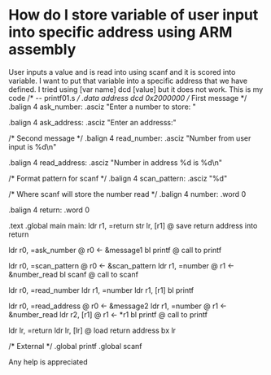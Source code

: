 
# How do I store variable of user input into specific address using ARM assembly

User inputs a value and is read into using scanf and it is scored into variable. I want to put that variable into a specific address that we have defined.
I tried using [var name] dcd [value] but it does not work.
This is my code
/* -- printf01.s */
.data
address dcd 0x2000000
/* First message */
.balign 4
ask_number: .asciz "Enter a number to store: "

.balign 4
ask_address: .asciz "Enter an addresss:"

/* Second message */
.balign 4
read_number: .asciz "Number from user input is %d\n"

.balign 4
read_address: .asciz "Number in address %d is %d\n"

/* Format pattern for scanf */
.balign 4
scan_pattern: .asciz "%d"

/* Where scanf will store the number read */
.balign 4
number: .word 0

.balign 4
return: .word 0

.text
.global main
main:
ldr r1, =return
str lr, [r1] @ save return address into return

ldr r0, =ask_number @ r0 <- &message1
bl printf @ call to printf

ldr r0, =scan_pattern @ r0 <- &scan_pattern
ldr r1, =number @ r1 <- &number_read
bl scanf @ call to scanf

ldr r0, =read_number
ldr r1, =number
ldr r1, [r1]
bl printf

ldr r0, =read_address @ r0 <- &message2
ldr r1, =number @ r1 <- &number_read
ldr r2, [r1] @ r1 <- *r1
bl printf @ call to printf

ldr lr, =return
ldr lr, [lr] @ load return address
bx lr

/* External */
.global printf
.global scanf

Any help is appreciated

        
